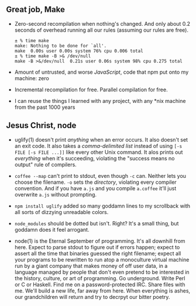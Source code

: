## Great job, Make

* Zero-second recompilation when nothing's
  changed. And only about 0.2 seconds of overhead
  running all our rules (assuming our rules are
  free).

     ```
     ± % time make
     make: Nothing to be done for `all'.
     make  0.00s user 0.00s system 76% cpu 0.006 total
     ± % time make -B >& /dev/null
     make -B >&/dev/null  0.21s user 0.06s system 98% cpu 0.275 total
     ```

* Amount of untrusted, and worse _JavaScript_,
  code that npm put onto my machine: zero

* Incremental recompilation for free. Parallel
  compilation for free.

* I can reuse the things I learned with any
  project, with any *nix machine from the past
  1000 years

## Jesus Christ, node

* uglify(1) doesn't print _anything_ when an error
  occurs. It also doesn't set an exit code. It
  also takes a _comma-delimited list_ instead of
  using `[-s FILE [-s FILE ...]]` like every other
  Unix command. It alos prints out _everything_
  when it's succeeding, violating the "success
  means no output" rule of compilers.

* `coffee --map` can't print to stdout, even
  though `-c` can. Neither lets you choose the
  filename. `-o` sets the _directory_, violating
  every compiler convention. And if you have
  `a.js` and you compile `a.coffee` it'll just
  overwrite `a.js` without prompting.

* `npm install uglify` added so many goddamn lines
  to my scrollback with all sorts of dizzying
  unreadable colors.

* `node_modules` should be dotted but isn't.
  Right? It's a small thing, but goddamn does it
  feel arrogant.

* node(1) is the Eternal September of programming.
  It's all downhill from here. Expect to parse
  stdout to figure out if errors happen; expect to
  assert all the time that binaries guessed the
  right filename; expect all your programs to be
  rewritten to run atop a monoculture virtual
  machine run by a giant company that makes money
  of off user data, in a language managed by
  people that don't even pretend to be interested
  in the history, culture, or art of programming.
  Go underground. Write Perl or C or Haskell. Find
  me on a password-protected IRC. Share files
  with me. We'll build a new life, far away from
  here. When everything is ashes, our
  grandchildren will return and try to decrpyt our
  bitter poetry.
